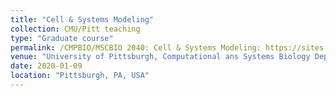 ```yaml
---
title: "Cell & Systems Modeling"
collection: CMU/Pitt teaching
type: "Graduate course"
permalink: /CMPBIO/MSCBIO 2040: Cell & Systems Modeling: https://sites.google.com/site/cellandsystemsmodeling/home
venue: "University of Pittsburgh, Computational ans Systems Biology Department"
date: 2020-01-09
location: "Pittsburgh, PA, USA"
---
```


